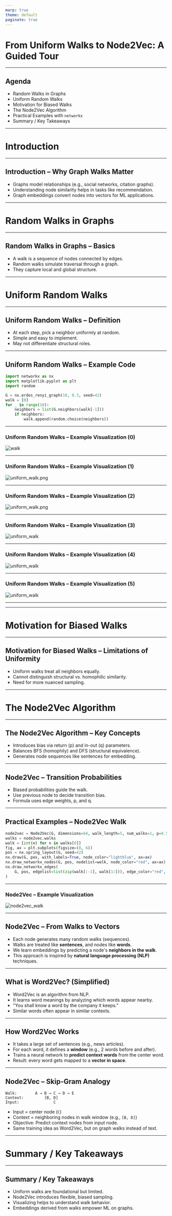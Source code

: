 ```yaml
---
marp: true
theme: default
paginate: true
---
```



# From Uniform Walks to Node2Vec: A Guided Tour

---

## Agenda
- Random Walks in Graphs
- Uniform Random Walks
- Motivation for Biased Walks
- The Node2Vec Algorithm
- Practical Examples with `networkx`
- Summary / Key Takeaways

---

# Introduction

---

## Introduction – Why Graph Walks Matter
- Graphs model relationships (e.g., social networks, citation graphs).
- Understanding node similarity helps in tasks like recommendation.
- Graph embeddings convert nodes into vectors for ML applications.

---

# Random Walks in Graphs

---

## Random Walks in Graphs – Basics
- A walk is a sequence of nodes connected by edges.
- Random walks simulate traversal through a graph.
- They capture local and global structure.

---

# Uniform Random Walks

---

## Uniform Random Walks – Definition
- At each step, pick a neighbor uniformly at random.
- Simple and easy to implement.
- May not differentiate structural roles.

---

## Uniform Random Walks – Example Code
```python
import networkx as nx
import matplotlib.pyplot as plt
import random

G = nx.erdos_renyi_graph(10, 0.3, seed=42)
walk = [0]
for _ in range(10):
    neighbors = list(G.neighbors(walk[-1]))
    if neighbors:
        walk.append(random.choice(neighbors))

```
---

### Uniform Random Walks – Example Visualization (0)
![walk](figures/uniform_walk_0.png)


---
### Uniform Random Walks – Example Visualization (1)
![uniform_walk.png](figures/uniform_walk_1.png)

---

### Uniform Random Walks  – Example Visualization (2)
![uniform_walk.png](figures/uniform_walk_2.png)

---

### Uniform Random Walks  – Example Visualization (3)
![uniform_walk](figures/uniform_walk_3.png)

---

### Uniform Random Walks  – Example Visualization (4)
![uniform_walk](figures/uniform_walk_4.png)

---

### Uniform Random Walks  – Example Visualization (5)
![uniform_walk](figures/uniform_walk_5.png)

---
---

# Motivation for Biased Walks

---

## Motivation for Biased Walks – Limitations of Uniformity
- Uniform walks treat all neighbors equally.
- Cannot distinguish structural vs. homophilic similarity.
- Need for more nuanced sampling.

---

# The Node2Vec Algorithm

---

## The Node2Vec Algorithm – Key Concepts
- Introduces bias via return (p) and in-out (q) parameters.
- Balances BFS (homophily) and DFS (structural equivalence).
- Generates node sequences like sentences for embedding.

---

## Node2Vec – Transition Probabilities
- Biased probabilities guide the walk.
- Use previous node to decide transition bias.
- Formula uses edge weights, p, and q.



---

## Practical Examples – Node2Vec Walk
```python
node2vec = Node2Vec(G, dimensions=64, walk_length=5, num_walks=1, p=0.5, q=2, seed=42)
walks = node2vec.walks
walk = [int(n) for n in walks[0]]
fig, ax = plt.subplots(figsize=(8, 6))
pos = nx.spring_layout(G, seed=42)
nx.draw(G, pos, with_labels=True, node_color="lightblue", ax=ax)
nx.draw_networkx_nodes(G, pos, nodelist=walk, node_color="red", ax=ax)
nx.draw_networkx_edges(
    G, pos, edgelist=list(zip(walk[:-1], walk[1:])), edge_color="red", width=2, ax=ax
)
```

---
### Node2Vec – Example Visualization
![node2vec_walk](figures/node2vec_walk.png)

---

## Node2Vec – From Walks to Vectors
- Each node generates many random walks (sequences).
- Walks are treated like **sentences**, and nodes like **words**.
- We learn embeddings by predicting a node's **neighbors in the walk**.
- This approach is inspired by **natural language processing (NLP)** techniques.

---

## What is Word2Vec? (Simplified)
- Word2Vec is an algorithm from NLP.
- It learns word meanings by analyzing which words appear nearby.
- "You shall know a word by the company it keeps."
- Similar words often appear in similar contexts.

---

## How Word2Vec Works
- It takes a large set of sentences (e.g., news articles).
- For each word, it defines a **window** (e.g., 2 words before and after).
- Trains a neural network to **predict context words** from the center word.
- Result: every word gets mapped to a **vector in space**.

---

## Node2Vec – Skip-Gram Analogy
```
Walk:        A → B → C → D → E
Context:         [B, D]
Input:               C
```
- Input = center node (`C`)
- Context = neighboring nodes in walk window (e.g., `[B, D]`)
- Objective: Predict context nodes from input node.
- Same training idea as Word2Vec, but on graph walks instead of text.

---

# Summary / Key Takeaways

---

## Summary / Key Takeaways
- Uniform walks are foundational but limited.
- Node2Vec introduces flexible, biased sampling.
- Visualizing helps to understand walk behavior.
- Embeddings derived from walks empower ML on graphs.
